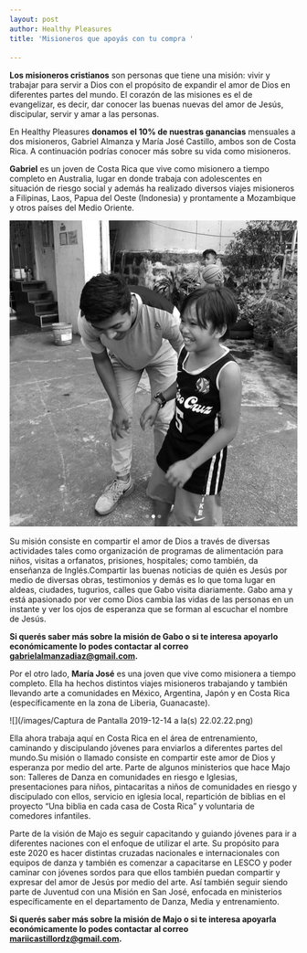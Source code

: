 ```yaml
---
layout: post
author: Healthy Pleasures
title: 'Misioneros que apoyás con tu compra '

---
```

**Los misioneros cristianos** son personas que tiene una misión: vivir y trabajar para servir a Dios con el propósito de expandir el amor de Dios en diferentes partes del mundo. El corazón de las misiones es el de evangelizar, es decir, dar conocer las buenas nuevas del amor de Jesús, discipular, servir y amar a las personas.  

En Healthy Pleasures **donamos el 10% de nuestras ganancias** mensuales a dos misioneros, Gabriel Almanza y María José Castillo, ambos son de Costa Rica. A continuación podrías conocer más sobre su vida como misioneros. 

**Gabriel** es un joven de Costa Rica que vive como misionero a tiempo completo en Australia, lugar en donde trabaja con adolescentes en situación de riesgo social y además ha realizado diversos viajes misioneros a Filipinas, Laos, Papua del Oeste (Indonesia) y prontamente a Mozambique y otros países del Medio Oriente.

![](/images/Gabo_misionero-1.jpg)

Su misión consiste en compartir el amor de Dios a través de diversas actividades tales como organización de programas de alimentación para niños, visitas a orfanatos, prisiones, hospitales; como también, da enseñanza de Inglés.Compartir las buenas noticias de quién es Jesús por medio de diversas obras, testimonios y demás es lo que toma lugar en aldeas, ciudades, tugurios, calles que Gabo visita diariamente. Gabo ama y está apasionado por ver como Dios cambia las vidas de las personas en un instante y ver los ojos de esperanza que se forman al escuchar el nombre de Jesús.

**Si querés saber más sobre la misión de Gabo o si te interesa apoyarlo económicamente lo podes contactar al correo** **gabrielalmanzadiaz@gmail.com.**

Por el otro lado, **María José** es una joven que vive como misionera a tiempo completo. Ella ha hechos distintos viajes misioneros trabajando y también llevando arte a comunidades en México, Argentina, Japón y en Costa Rica (específicamente en la zona de Liberia, Guanacaste). 

![](/images/Captura de Pantalla 2019-12-14 a la(s) 22.02.22.png)

Ella ahora trabaja aquí en Costa Rica en el área de entrenamiento, caminando y discipulando jóvenes para enviarlos a diferentes partes del mundo.Su misión o llamado consiste en compartir este amor de Dios y esperanza por medio del arte. Parte de algunos ministerios que hace Majo son: Talleres de Danza en comunidades en riesgo e Iglesias, presentaciones para niños, pintacaritas a niños de comunidades en riesgo y discipulado con ellos, servicio en iglesia local, repartición de biblias en el proyecto “Una biblia en cada casa de Costa Rica” y voluntaria de comedores infantiles.

Parte de la visión de Majo es seguir capacitando y guiando jóvenes para ir a diferentes naciones con el enfoque de utilizar el arte. Su propósito para este 2020 es hacer distintas cruzadas nacionales e internacionales con equipos de danza y también es comenzar a capacitarse en LESCO y poder caminar con jóvenes sordos para que ellos también puedan compartir y expresar del amor de Jesús por medio del arte. Así también seguir siendo parte de Juventud con una Misión en San José, enfocada en ministerios específicamente en el departamento de Danza, Media y entrenamiento.

**Si querés saber más sobre la misión de Majo o si te interesa apoyarla económicamente lo podes contactar al correo mariicastillordz@gmail.com.**